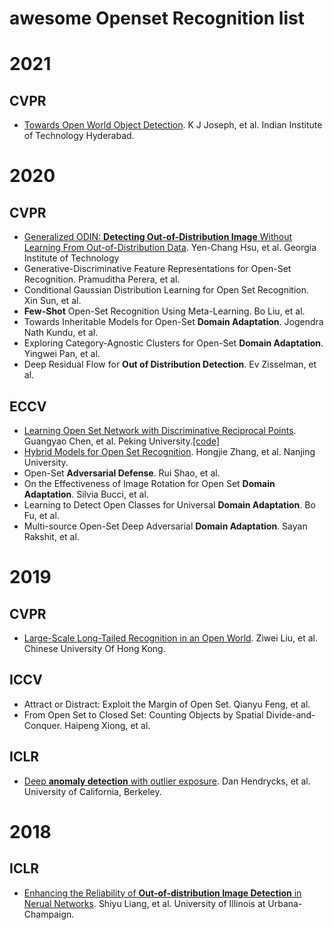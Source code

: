# awesome Openset Recognition list

# 2021

## CVPR
+ [Towards Open World Object Detection](https://arxiv.org/pdf/2103.02603.pdf). K J Joseph, et al. Indian Institute of Technology Hyderabad. 

# 2020

## CVPR
+ [Generalized ODIN: **Detecting Out-of-Distribution Image** Without Learning From Out-of-Distribution Data](https://openaccess.thecvf.com/content_CVPR_2020/papers/Hsu_Generalized_ODIN_Detecting_Out-of-Distribution_Image_Without_Learning_From_Out-of-Distribution_Data_CVPR_2020_paper.pdf).	Yen-Chang Hsu, et al. Georgia Institute of Technology
+ Generative-Discriminative Feature Representations for Open-Set Recognition. Pramuditha Perera, et al.
+ Conditional Gaussian Distribution Learning for Open Set Recognition. Xin Sun, et al.
+ **Few-Shot** Open-Set Recognition Using Meta-Learning. Bo Liu, et al.
+ Towards Inheritable Models for Open-Set **Domain Adaptation**. Jogendra Nath Kundu, et al.
+ Exploring Category-Agnostic Clusters for Open-Set **Domain Adaptation**. Yingwei Pan, et al.
+ Deep Residual Flow for **Out of Distribution Detection**. Ev Zisselman, et al.

## ECCV
+ [Learning Open Set Network with Discriminative Reciprocal Points](https://www.ecva.net/papers/eccv_2020/papers_ECCV/papers/123480511.pdf). Guangyao Chen, et al. Peking University.[[code]](https://github.com/iCGY96/ARPL)
+ [Hybrid Models for Open Set Recognition](https://arxiv.org/pdf/2003.12506.pdf). Hongjie Zhang, et al. Nanjing University.
+ Open-Set **Adversarial Defense**. Rui Shao, et al.
+ On the Effectiveness of Image Rotation for Open Set **Domain Adaptation**. Silvia Bucci, et al.
+ Learning to Detect Open Classes for Universal **Domain Adaptation**. Bo Fu, et al.
+ Multi-source Open-Set Deep Adversarial **Domain Adaptation**. Sayan Rakshit, et al.

# 2019

## CVPR
+ [Large-Scale Long-Tailed Recognition in an Open World](https://openaccess.thecvf.com/content_CVPR_2019/papers/Liu_Large-Scale_Long-Tailed_Recognition_in_an_Open_World_CVPR_2019_paper.pdf). Ziwei Liu, et al. Chinese University Of Hong Kong.

## ICCV
+ Attract or Distract: Exploit the Margin of Open Set. Qianyu Feng, et al.
+ From Open Set to Closed Set: Counting Objects by Spatial Divide-and-Conquer. Haipeng Xiong, et al.

## ICLR
+ [Deep **anomaly detection** with outlier exposure](https://arxiv.org/abs/1812.04606v1). Dan Hendrycks, et al. University of California, Berkeley.

# 2018

## ICLR
+ [Enhancing the Reliability of **Out-of-distribution Image Detection** in Nerual Networks](https://arxiv.org/pdf/1706.02690.pdf). Shiyu Liang, et al. University of Illinois at Urbana-Champaign.
